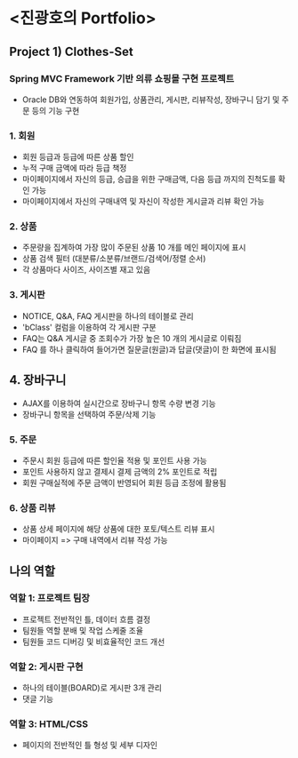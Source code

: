 # <진광호의 Portfolio>

## Project 1) Clothes-Set

### Spring MVC Framework 기반 의류 쇼핑몰 구현 프로젝트
* Oracle DB와 연동하여 회원가입, 상품관리, 게시판, 리뷰작성, 장바구니 담기 및 주문 등의 기능 구현


### 1. 회원
* 회원 등급과 등급에 따른 상품 할인
* 누적 구매 금액에 따라 등급 책정
* 마이페이지에서 자신의 등급, 승급을 위한 구매금액, 다음 등급 까지의 진척도를 확인 가능
* 마이페이지에서 자신의 구매내역 및 자신이 작성한 게시글과 리뷰 확인 가능

### 2. 상품
* 주문량을 집계하여 가장 많이 주문된 상품 10 개를 메인 페이지에 표시
* 상품 검색 필터 (대분류/소분류/브랜드/검색어/정렬 순서)
* 각 상품마다 사이즈, 사이즈별 재고 있음

### 3. 게시판
* NOTICE, Q&A, FAQ 게시판을 하나의 테이블로 관리
* 'bClass' 컬럼을 이용하여 각 게시판 구분
* FAQ는 Q&A 게시글 중 조회수가 가장 높은 10 개의 게시글로 이뤄짐
* FAQ 를 하나 클릭하여 들어가면 질문글(원글)과 답글(댓글)이 한 화면에 표시됨

## 4. 장바구니
* AJAX를 이용하여 실시간으로 장바구니 항목 수량 변경 기능
* 장바구니 항목을 선택하여 주문/삭제 기능

### 5. 주문
* 주문시 회원 등급에 따른 할인율 적용 및 포인트 사용 가능
* 포인트 사용하지 않고 결제시 결제 금액의 2% 포인트로 적립
* 회원 구매실적에 주문 금액이 반영되어 회원 등급 조정에 활용됨

### 6. 상품 리뷰
* 상품 상세 페이지에 해당 상품에 대한 포토/텍스트 리뷰 표시
* 마이페이지 => 구매 내역에서 리뷰 작성 가능


## 나의 역할
### 역할 1: 프로젝트 팀장
* 프로젝트 전반적인 틀, 데이터 흐름 결정
* 팀원들 역할 분배 및 작업 스케줄 조율
* 팀원들 코드 디버깅 및 비효율적인 코드 개선

### 역할 2: 게시판 구현
* 하나의 테이블(BOARD)로 게시판 3개 관리
* 댓글 기능

### 역할 3: HTML/CSS
* 페이지의 전반적인 틀 형성 및 세부 디자인


